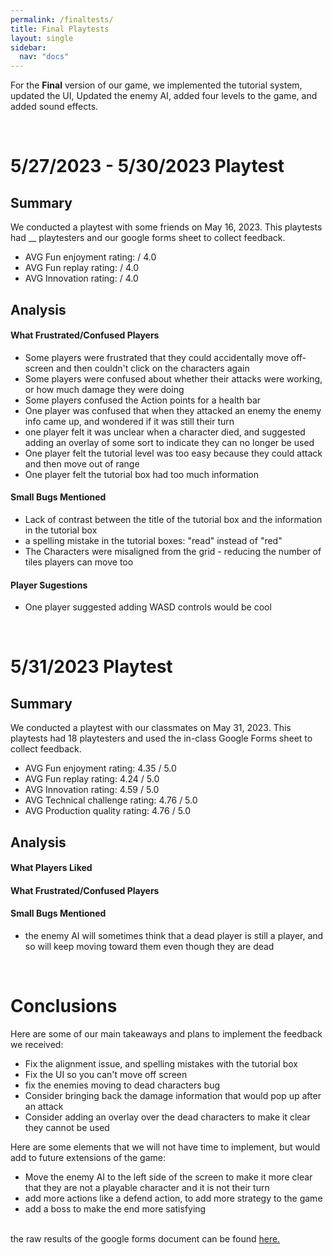 ```yaml
---
permalink: /finaltests/
title: Final Playtests
layout: single
sidebar: 
  nav: "docs"
---
```


For the **Final** version of our game, we implemented the tutorial system, updated the UI, Updated the enemy AI, added four levels to the game, and added sound effects.

&nbsp;  
# 5/27/2023 - 5/30/2023 Playtest
## Summary
We conducted a playtest with some friends on May 16, 2023. This playtests had __ playtesters and our google forms sheet to collect feedback.

- AVG Fun enjoyment rating:  / 4.0
- AVG Fun replay rating:  / 4.0
- AVG Innovation rating:  / 4.0


## Analysis

#### What Frustrated/Confused Players
- Some players were frustrated that they could accidentally move off-screen and then couldn't click on the characters again
- Some players were confused about whether their attacks were working, or how much damage they were doing
- Some players confused the Action points for a health bar 
- One player was confused that when they attacked an enemy the enemy info came up, and wondered if it was still their turn
- one player felt it was unclear when a character died, and suggested adding an overlay of some sort to indicate they can no longer be used
- One player felt the tutorial level was too easy because they could attack and then move out of range 
- One player felt the tutorial box had too much information

#### Small Bugs Mentioned
- Lack of contrast between the title of the tutorial box and the information in the tutorial box
- a spelling mistake in the tutorial boxes: "read" instead of "red"
- The Characters were misaligned from the grid - reducing the number of tiles players can move too

#### Player Sugestions 
- One player suggested adding WASD controls would be cool

&nbsp;  
# 5/31/2023 Playtest
## Summary
We conducted a playtest with our classmates on May 31, 2023. This playtests had 18 playtesters and used the in-class Google Forms sheet to collect feedback.
- AVG Fun enjoyment rating:  4.35 / 5.0
- AVG Fun replay rating:  4.24 / 5.0
- AVG Innovation rating:  4.59 / 5.0
- AVG Technical challenge rating: 4.76 / 5.0
- AVG Production quality rating: 4.76 / 5.0

## Analysis
#### What Players Liked


#### What Frustrated/Confused Players


#### Small Bugs Mentioned
- the enemy AI will sometimes think that a dead player is still a player, and so will keep moving toward them even though they are dead
 

&nbsp;  
# Conclusions
Here are some of our main takeaways and plans to implement the feedback we received:
- Fix the alignment issue, and spelling mistakes with the tutorial box
- Fix the UI so you can't move off screen
- fix the enemies moving to dead characters bug 
- Consider bringing back the damage information that would pop up after an attack 
- Consider adding an overlay over the dead characters to make it clear they cannot be used

Here are some elements that we will not have time to implement, but would add to future extensions of the game:
- Move the enemy AI to the left side of the screen to make it more clear that they are not a playable character and it is not their turn
- add more actions like a defend action, to add more strategy to the game
- add a boss to make the end more satisfying



&nbsp;  
the raw results of the google forms document can be found [here.](https://docs.google.com/spreadsheets/d/1j6m5TQvm0KblXe3o7wGeTp_Ivj0Wv7WpBHxaITdI-jA/edit?usp=sharing)
